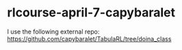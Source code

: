 # rlcourse-april-7-capybaralet

I use the following external repo:
    https://github.com/capybaralet/TabulaRL/tree/doina_class

